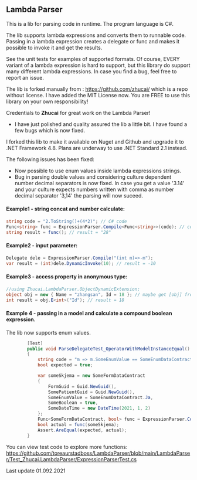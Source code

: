## Lambda Parser

This is a lib for parsing code in runtime. The program language is C#.

The lib supports lambda expressions and converts them to runnable code. Passing in a lambda expression
creates a delegate or func and makes it possible to invoke it and get the results. 

See the unit tests for examples of supported formats. Of course, EVERY variant of a lambda expression is hard to support, but this library 
do support many different lambda expressions. In case you find a bug, feel free to report an issue.

The lib is forked manually from : https://github.com/zhucai/ which is a repo without license. I have added the MIT License now.
You are FREE to use this library on your own responsibility! 

Credentials to **Zhucai** for great work on the Lambda Parser! 

- I have just polished and quality assured the lib a little bit. I have found a few bugs which is now fixed. 

I forked this lib to make it available on Nuget and Github and upgrade it to .NET Framework 4.8.
Plans are underway to use .NET Standard 2.1 instead. 

The following issues has been fixed: 
* Now possible to use enum values inside lambda expressions strings.
* Bug in parsing double values and considering culture dependent number decimal separators is now fixed.
  In case you get a value '3.14' and your culture expects numbers written with comma as number decimal separator '3,14' the parsing will now suceed.

#### Example1 - string concat and number calculate:
```C#
string code = "2.ToString()+(4*2)"; // C# code
Func<string> func = ExpressionParser.Compile<Func<string>>(code); // compile code
string result = func(); // result = "28"
```

#### Example2 - input parameter:
```C#
Delegate dele = ExpressionParser.Compile("(int m)=>-m");
var result = (int)dele.DynamicInvoke(10); // result = -10
```

#### Example3 - access property in anonymous type:
```C#
//using Zhucai.LambdaParser.ObjectDynamicExtension;
object obj = new { Name = "zhangsan", Id = 18 }; // maybe get [obj] from method return value
int result = obj.E<int>("Id"); // result = 18

```

#### Example 4 - passing in a model and calculate a compound boolean expression. 
The lib now supports enum values.

```C#
        [Test]
        public void ParseDelegateTest_OperatorWithModelInstanceEqual()
        {
            string code = "m => m.SomeEnumValue == SomeEnumDataContract.Ja && m.SomeBoolean && m.SomeDateTime > new DateTime(2021, 1, 1)";
            bool expected = true;

            var someSkjema = new SomeFormDataContract
            {
                FormGuid = Guid.NewGuid(),
                SomePatientGuid = Guid.NewGuid(),
                SomeEnumValue = SomeEnumDataContract.Ja,
                SomeBoolean = true,
                SomeDateTime = new DateTime(2021, 1, 2)
            };
            Func<SomeFormDataContract, bool> func = ExpressionParser.Compile<Func<SomeFormDataContract, bool>>(code, "System", "Common");
            bool actual = func(someSkjema);
            Assert.AreEqual(expected, actual);
        }
```

You can view test code to explore more functions:  https://github.com/toreaurstadboss/LambdaParser/blob/main/LambdaParser/Test_Zhucai.LambdaParser/ExpressionParserTest.cs

Last update 01.092.2021
